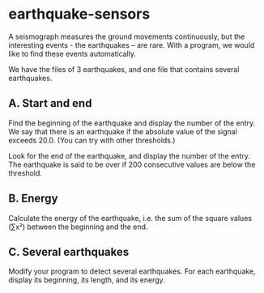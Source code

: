 # earthquake-sensors #

A seismograph measures the ground movements continuously, but the interesting events - the earthquakes – are rare. With a program, we would like to find these events automatically.

We have the files of 3 earthquakes, and one file that contains several earthquakes.

## A. Start and end ##
Find the beginning of the earthquake and display the number of the entry. We say that there is an earthquake if the absolute value of the signal exceeds 20.0. (You can try with other thresholds.)

Look for the end of the earthquake, and display the number of the entry. The earthquake is said to be over if 200 consecutive values are below the threshold.

## B. Energy ##
Calculate the energy of the earthquake, i.e. the sum of the square values (∑x²) between the beginning and the end.

## C. Several earthquakes ##
Modify your program to detect several earthquakes. For each earthquake, display its beginning, its length, and its energy.

